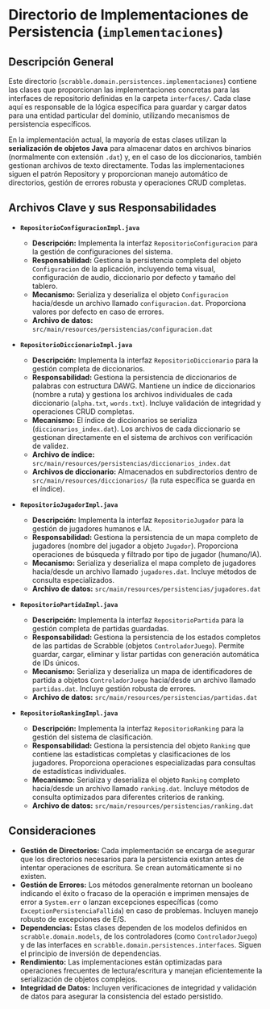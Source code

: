 # Directorio de Implementaciones de Persistencia (`implementaciones`)

## Descripción General

Este directorio (`scrabble.domain.persistences.implementaciones`) contiene las clases que proporcionan las implementaciones concretas para las interfaces de repositorio definidas en la carpeta `interfaces/`. Cada clase aquí es responsable de la lógica específica para guardar y cargar datos para una entidad particular del dominio, utilizando mecanismos de persistencia específicos.

En la implementación actual, la mayoría de estas clases utilizan la **serialización de objetos Java** para almacenar datos en archivos binarios (normalmente con extensión `.dat`) y, en el caso de los diccionarios, también gestionan archivos de texto directamente. Todas las implementaciones siguen el patrón Repository y proporcionan manejo automático de directorios, gestión de errores robusta y operaciones CRUD completas.

## Archivos Clave y sus Responsabilidades

-   **`RepositorioConfiguracionImpl.java`**
    -   **Descripción:** Implementa la interfaz `RepositorioConfiguracion` para la gestión de configuraciones del sistema.
    -   **Responsabilidad:** Gestiona la persistencia completa del objeto `Configuracion` de la aplicación, incluyendo tema visual, configuración de audio, diccionario por defecto y tamaño del tablero.
    -   **Mecanismo:** Serializa y deserializa el objeto `Configuracion` hacia/desde un archivo llamado `configuracion.dat`. Proporciona valores por defecto en caso de errores.
    -   **Archivo de datos:** `src/main/resources/persistencias/configuracion.dat`

-   **`RepositorioDiccionarioImpl.java`**
    -   **Descripción:** Implementa la interfaz `RepositorioDiccionario` para la gestión completa de diccionarios.
    -   **Responsabilidad:** Gestiona la persistencia de diccionarios de palabras con estructura DAWG. Mantiene un índice de diccionarios (nombre a ruta) y gestiona los archivos individuales de cada diccionario (`alpha.txt`, `words.txt`). Incluye validación de integridad y operaciones CRUD completas.
    -   **Mecanismo:** El índice de diccionarios se serializa (`diccionarios_index.dat`). Los archivos de cada diccionario se gestionan directamente en el sistema de archivos con verificación de validez.
    -   **Archivo de índice:** `src/main/resources/persistencias/diccionarios_index.dat`
    -   **Archivos de diccionario:** Almacenados en subdirectorios dentro de `src/main/resources/diccionarios/` (la ruta específica se guarda en el índice).

-   **`RepositorioJugadorImpl.java`**
    -   **Descripción:** Implementa la interfaz `RepositorioJugador` para la gestión de jugadores humanos e IA.
    -   **Responsabilidad:** Gestiona la persistencia de un mapa completo de jugadores (nombre del jugador a objeto `Jugador`). Proporciona operaciones de búsqueda y filtrado por tipo de jugador (humano/IA).
    -   **Mecanismo:** Serializa y deserializa el mapa completo de jugadores hacia/desde un archivo llamado `jugadores.dat`. Incluye métodos de consulta especializados.
    -   **Archivo de datos:** `src/main/resources/persistencias/jugadores.dat`

-   **`RepositorioPartidaImpl.java`**
    -   **Descripción:** Implementa la interfaz `RepositorioPartida` para la gestión completa de partidas guardadas.
    -   **Responsabilidad:** Gestiona la persistencia de los estados completos de las partidas de Scrabble (objetos `ControladorJuego`). Permite guardar, cargar, eliminar y listar partidas con generación automática de IDs únicos.
    -   **Mecanismo:** Serializa y deserializa un mapa de identificadores de partida a objetos `ControladorJuego` hacia/desde un archivo llamado `partidas.dat`. Incluye gestión robusta de errores.
    -   **Archivo de datos:** `src/main/resources/persistencias/partidas.dat`

-   **`RepositorioRankingImpl.java`**
    -   **Descripción:** Implementa la interfaz `RepositorioRanking` para la gestión del sistema de clasificación.
    -   **Responsabilidad:** Gestiona la persistencia del objeto `Ranking` que contiene las estadísticas completas y clasificaciones de los jugadores. Proporciona operaciones especializadas para consultas de estadísticas individuales.
    -   **Mecanismo:** Serializa y deserializa el objeto `Ranking` completo hacia/desde un archivo llamado `ranking.dat`. Incluye métodos de consulta optimizados para diferentes criterios de ranking.
    -   **Archivo de datos:** `src/main/resources/persistencias/ranking.dat`

## Consideraciones

-   **Gestión de Directorios:** Cada implementación se encarga de asegurar que los directorios necesarios para la persistencia existan antes de intentar operaciones de escritura. Se crean automáticamente si no existen.
-   **Gestión de Errores:** Los métodos generalmente retornan un booleano indicando el éxito o fracaso de la operación e imprimen mensajes de error a `System.err` o lanzan excepciones específicas (como `ExceptionPersistenciaFallida`) en caso de problemas. Incluyen manejo robusto de excepciones de E/S.
-   **Dependencias:** Estas clases dependen de los modelos definidos en `scrabble.domain.models`, de los controladores (como `ControladorJuego`) y de las interfaces en `scrabble.domain.persistences.interfaces`. Siguen el principio de inversión de dependencias.
-   **Rendimiento:** Las implementaciones están optimizadas para operaciones frecuentes de lectura/escritura y manejan eficientemente la serialización de objetos complejos.
-   **Integridad de Datos:** Incluyen verificaciones de integridad y validación de datos para asegurar la consistencia del estado persistido. 